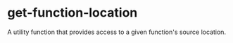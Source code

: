 # get-function-location

A utility function that provides access to a given function's source location.
